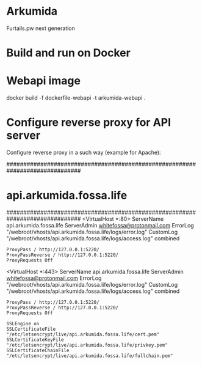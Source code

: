 # Arkumida
Furtails.pw next generation

# Build and run on Docker

# Webapi image

docker build -f dockerfile-webapi -t arkumida-webapi .

# Configure reverse proxy for API server
Configure reverse proxy in a such way (example for Apache):

##############################################################################
#                           api.arkumida.fossa.life                         #
##############################################################################
<VirtualHost *:80>
    ServerName api.arkumida.fossa.life
    ServerAdmin whitefossa@protonmail.com
    ErrorLog "/webroot/vhosts/api.arkumida.fossa.life/logs/error.log"
    CustomLog "/webroot/vhosts/api.arkumida.fossa.life/logs/access.log" combined

    ProxyPass / http://127.0.0.1:5220/
    ProxyPassReverse / http://127.0.0.1:5220/
    ProxyRequests Off
</VirtualHost>

<VirtualHost *:443>
    ServerName api.arkumida.fossa.life
    ServerAdmin whitefossa@protonmail.com
    ErrorLog "/webroot/vhosts/api.arkumida.fossa.life/logs/error.log"
    CustomLog "/webroot/vhosts/api.arkumida.fossa.life/logs/access.log" combined

    ProxyPass / http://127.0.0.1:5220/
    ProxyPassReverse / http://127.0.0.1:5220/
    ProxyRequests Off

	SSLEngine on
	SSLCertificateFile "/etc/letsencrypt/live/api.arkumida.fossa.life/cert.pem"
	SSLCertificateKeyFile "/etc/letsencrypt/live/api.arkumida.fossa.life/privkey.pem"
	SSLCertificateChainFile "/etc/letsencrypt/live/api.arkumida.fossa.life/fullchain.pem"
</VirtualHost>
